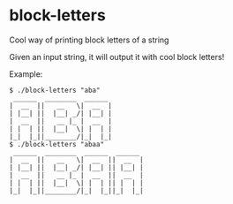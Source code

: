 # block-letters
Cool way of printing block letters of a string

Given an input string, it will output it with cool block letters!

Example:
```
$ ./block-letters "aba"
 ______  ________  ______
|  __  ||   __   \|  __  |
| |__| ||  |__| _/| |__| |
|  __  ||   __ |_ |  __  |
| |  | ||  |__|  \| |  | |
|_|  |_||________/|_|  |_|
$ ./block-letters "abaa"
 ______  ________  ______  ______
|  __  ||   __   \|  __  ||  __  |
| |__| ||  |__| _/| |__| || |__| |
|  __  ||   __ |_ |  __  ||  __  |
| |  | ||  |__|  \| |  | || |  | |
|_|  |_||________/|_|  |_||_|  |_|
```
